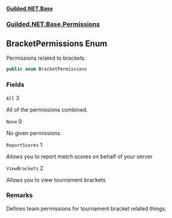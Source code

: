 
#### [Guilded.NET.Base](Guilded_NET_Base 'Guilded.NET.Base')
### [Guilded.NET.Base.Permissions](Guilded_NET_Base#Guilded_NET_Base_Permissions 'Guilded.NET.Base.Permissions')
## BracketPermissions Enum

Permissions related to brackets.
```csharp
public enum BracketPermissions
```
### Fields

<a name='Guilded_NET_Base_Permissions_BracketPermissions_All'></a>
`All` 3

All of the permissions combined.

<a name='Guilded_NET_Base_Permissions_BracketPermissions_None'></a>
`None` 0

No given permissions.

<a name='Guilded_NET_Base_Permissions_BracketPermissions_ReportScores'></a>
`ReportScores` 1

Allows you to report match scores on behalf of your server

<a name='Guilded_NET_Base_Permissions_BracketPermissions_ViewBrackets'></a>
`ViewBrackets` 2

Allows you to view tournament brackets

### Remarks
  
Defines team permissions for tournament bracket related things.